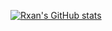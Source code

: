 [](https://media0.giphy.com/media/CKlafeh1NAxz35KTq4/giphy.gif?cid=ecf05e47bwsq4qa9qr19qs3e877yolg5gl79q42yfinvcat0&rid=giphy.gif&ct=g)
[![Rxan's GitHub stats](https://github-readme-stats.vercel.app/api?username=anuraghazra&theme=cobalt)](https://github.com/anuraghazra/github-readme-stats)
